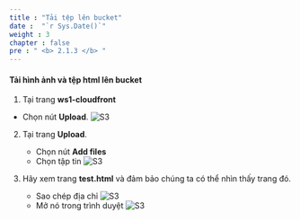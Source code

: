 ```yaml
---
title : "Tải tệp lên bucket"
date :  "`r Sys.Date()`" 
weight : 3
chapter : false
pre : " <b> 2.1.3 </b> "
---
```


#### Tải hình ảnh và tệp html lên bucket

1. Tại trang **ws1-cloudfront**
  + Chọn nút **Upload**.
![S3](/images/2.prerequisite/2.1.3-upload-console.png)

2. Tại trang **Upload**.
   + Chọn nút **Add files**
   + Chọn tập tin
![S3](/images/2.prerequisite/2.1.3-upload-file.png)

3. Hãy xem trang **test.html** và đảm bảo chúng ta có thể nhìn thấy trang đó.
   + Sao chép địa chỉ
![S3](/images/2.prerequisite/2.1.3-test-html.png)
   + Mở nó trong trình duyệt
![S3](/images/2.prerequisite/2.1.3-test-success.png)
